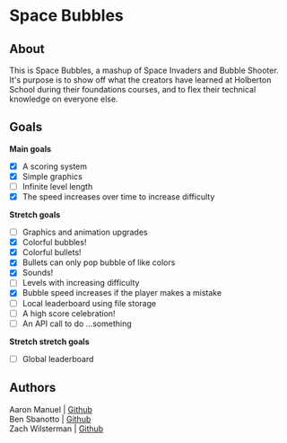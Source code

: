 # Space Bubbles

## About

This is Space Bubbles, a mashup of Space Invaders and Bubble Shooter. It's purpose is to show off what the creators have learned at Holberton School during their foundations courses, and to flex their technical knowledge on everyone else.

## Goals

**Main goals**
- [X] A scoring system
- [X] Simple graphics
- [ ] Infinite level length
- [X] The speed increases over time to increase difficulty

**Stretch goals**
- [ ] Graphics and animation upgrades
- [X] Colorful bubbles!
- [X] Colorful bullets!
- [X] Bullets can only pop bubble of like colors
- [X] Sounds!
- [ ] Levels with increasing difficulty
- [X] Bubble speed increases if the player makes a mistake
- [ ] Local leaderboard using file storage
- [ ] A high score celebration!
- [ ] An API call to do ...something

**Stretch stretch goals**
- [ ] Global leaderboard

## Authors
Aaron Manuel | [Github](https://github.com/AaronManuel15)  
Ben Sbanotto | [Github](https://github.com/bsbanotto)  
Zach Wilsterman | [Github](https://github.com/wilstermanz)  
